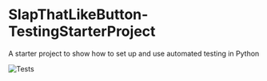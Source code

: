 # SlapThatLikeButton-TestingStarterProject
A starter project to show how to set up and use automated testing in Python

![Tests](https://github.com/domus55/SlapThatLikeButton-TestingStarterProject/actions/workflows/tests.yml/badge.svg)
